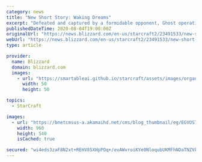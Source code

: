 ```yaml
---
category: news
title: "New Short Story: Waking Dreams"
excerpt: "Defeated and captured by a formidable opponent, Ghost operative Stone must fight to escape a prison created by his own mind. Check out this excerpt, then download Waking Dreams by E.C. Myers, second in a new series of StarCraft II short stories to celebrate the game&amp;#39;s 10th anniversary."
publishedDateTime: 2020-08-04T19:00:00Z
originalUrl: "https://news.blizzard.com/en-us/starcraft2/23491533/new-short-story-waking-dreams"
webUrl: "https://news.blizzard.com/en-us/starcraft2/23491533/new-short-story-waking-dreams"
type: article

provider:
  name: Blizzard
  domain: blizzard.com
  images:
    - url: "https://smartableai.github.io/starcraft/assets/images/organizations/blizzard.com-50x50.jpg"
      width: 50
      height: 50

topics:
  - StarCraft

images:
  - url: "https://bnetcmsus-a.akamaihd.net/cms/blog_thumbnail/eg/EGVOSTQ1DB4H1596559598740.jpg"
    width: 960
    height: 540
    isCached: true

secured: "wi4eds3zaF8N2xt+REHV85XHpPOq+/evAWvroiKYe0NloqubUKMFhNDaTNZVkH6av80jfY1qDZe9q9z74guDYavJVVqih2RXDLvTUKzW+IjGbrB23v6/SyQQftKONkqLlnnVOxeEQO8dn57I29r6i44T8KtoogXR+y5dtKGLimhBJwp4ubUn1zQjeAyV40Ebn2G4owhr+p8cIZDBCJyLxkNrnPXjE37rR4MrY+uTutPO0EkArHN3m13Upq1sYyf8OtbYNny8ZfG6ILo3cgdkX7k/62RGCQNw+2ceGb8AoXx0qhkz8bODdKTFaywIyn1FgH2DzR+sLOeJBMuCdwMMhwMoXunjF+JHjwjCnT0NaXU=;cEwAHmCu7jH5nawusAPWfA=="
---
```


